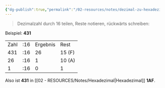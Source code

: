```yaml
---
{"dg-publish":true,"permalink":"/02-resources/notes/dezimal-zu-hexadezimal/","tags":["mathe/hexadezimal"],"noteIcon":"","updated":"2025-07-12T13:31:41.294+02:00"}
---
```


>Dezimalzahl durch 16 teilen, Reste notieren, rückwärts schreiben:

Beispiel: **431**

|   |   |   |   |
|---|---|---|---|
|Zahl|:16|Ergebnis|Rest|
|431|:16|26|15 (F)|
|26|:16|1|10 (A)|
|1|:16|0|1|

Also ist **431** in [[02 - RESOURCES/Notes/Hexadezimal\|Hexadezimal]] **1AF**.